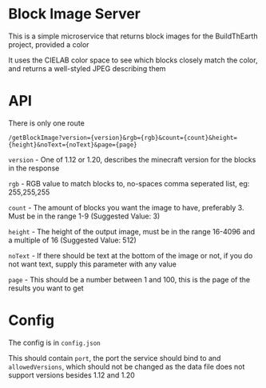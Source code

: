 # Block Image Server

This is a simple microservice that returns block images for the BuildThEarth project, provided a color

It uses the CIELAB color space to see which blocks closely match the color, and returns a well-styled JPEG describing them

# API

There is only one route

```
/getBlockImage?version={version}&rgb={rgb}&count={count}&height={height}&noText={noText}&page={page}
```

`version` - One of 1.12 or 1.20, describes the minecraft version for the blocks in the response

`rgb` - RGB value to match blocks to, no-spaces comma seperated list, eg: 255,255,255

`count` - The amount of blocks you want the image to have, preferably 3. Must be in the range 1-9 (Suggested Value: 3)

`height` - The height of the output image, must be in the range 16-4096 and a multiple of 16 (Suggested Value: 512)

`noText` - If there should be text at the bottom of the image or not, if you do not want text, supply this parameter with any value

`page` - This should be a number between 1 and 100, this is the page of the results you want to get

# Config

The config is in `config.json`

This should contain `port`, the port the service should bind to and `allowedVersions`, which should not be changed as the data file does not support versions besides 1.12 and 1.20